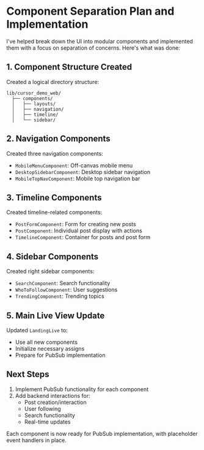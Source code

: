 # Component Separation Plan and Implementation

I've helped break down the UI into modular components and implemented them with a focus on separation of concerns. Here's what was done:

## 1. Component Structure Created
Created a logical directory structure:
```
lib/cursor_demo_web/
  ├── components/
  │   ├── layouts/
  │   ├── navigation/
  │   ├── timeline/
  │   └── sidebar/
```

## 2. Navigation Components
Created three navigation components:
- `MobileMenuComponent`: Off-canvas mobile menu
- `DesktopSidebarComponent`: Desktop sidebar navigation
- `MobileTopNavComponent`: Mobile top navigation bar

## 3. Timeline Components
Created timeline-related components:
- `PostFormComponent`: Form for creating new posts
- `PostComponent`: Individual post display with actions
- `TimelineComponent`: Container for posts and post form

## 4. Sidebar Components
Created right sidebar components:
- `SearchComponent`: Search functionality
- `WhoToFollowComponent`: User suggestions
- `TrendingComponent`: Trending topics

## 5. Main Live View Update
Updated `LandingLive` to:
- Use all new components
- Initialize necessary assigns
- Prepare for PubSub implementation

## Next Steps
1. Implement PubSub functionality for each component
2. Add backend interactions for:
   - Post creation/interaction
   - User following
   - Search functionality
   - Real-time updates

Each component is now ready for PubSub implementation, with placeholder event handlers in place. 